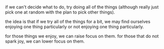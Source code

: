 if we can't decide what to do, try doing all of the things (although really just pick one at random with the plan to pick other things).

the idea is that if we try all of the things for a bit, we may find ourselves enjoying one thing particularly or not enjoying one thing particularly.

for those things we enjoy, we can raise focus on them.
for those that do not spark joy, we can lower focus on them.